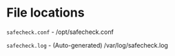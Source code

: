 # File locations

`safecheck.conf` - /opt/safecheck.conf

`safecheck.log` - (Auto-generated) /var/log/safecheck.log
